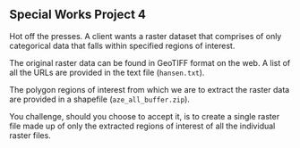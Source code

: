 ## Special Works Project 4
Hot off the presses.
A client wants a raster dataset that comprises of only categorical data that falls within specified regions of interest.

The original raster data can be found in GeoTIFF format on the web.
A list of all the URLs are provided in the text file (`hansen.txt`).

The polygon regions of interest from which we are to extract the raster data are provided in a shapefile (`aze_all_buffer.zip`).

You challenge, should you choose to accept it, is to create a single raster file made up of only the extracted regions of interest of all the individual raster files.
